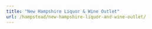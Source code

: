 ```yaml
---
title: "New Hampshire Liquor & Wine Outlet"
url: /hampstead/new-hampshire-liquor-and-wine-outlet/
---
```

